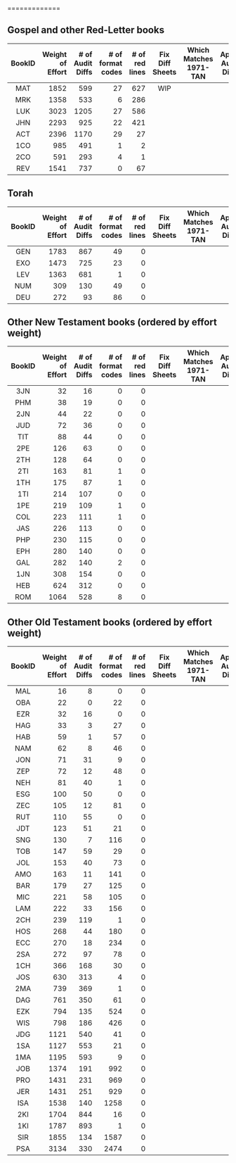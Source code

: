=============
## Gospel and other Red-Letter books
| BookID | Weight<br>of<br>Effort | # of<br>Audit<br>Diffs<br> | # of<br>format<br>codes | # of<br>red<br>lines | Fix<br>Diff<br>Sheets | Which<br>Matches<br>1971-TAN | Apply<br>Audit<br>Diffs | Apply<br>format<br>Codes | Apply<br>Red<br>Codes | 
| :---: |  ---: |  ---: |  ---: |  ---: | :---: | :---: | :---: | :---: | :---: | 
| MAT | 1852 | 599 | 27 | 627 | WIP |  |  | DONE | WIP |
| MRK | 1358 | 533 | 6 | 286 |  |  |  | WIP | WIP |
| LUK | 3023 | 1205 | 27 | 586 |  |  |  |  |  |
| JHN | 2293 | 925 | 22 | 421 |  |  |  |  |  |
| ACT | 2396 | 1170 | 29 | 27 |  |  |  |  |  |
| 1CO | 985 | 491 | 1 | 2 |  |  |  |  |  |
| 2CO | 591 | 293 | 4 | 1 |  |  |  |  |  |
| REV | 1541 | 737 | 0 | 67 |  |  |  |  |  |

## Torah
| BookID | Weight<br>of<br>Effort | # of<br>Audit<br>Diffs<br> | # of<br>format<br>codes | # of<br>red<br>lines | Fix<br>Diff<br>Sheets | Which<br>Matches<br>1971-TAN | Apply<br>Audit<br>Diffs | Apply<br>format<br>Codes | Apply<br>Red<br>Codes | 
| :---: |  ---: |  ---: |  ---: |  ---: | :---: | :---: | :---: | :---: | :---: | 
| GEN | 1783 | 867 | 49 | 0 |  |  |  |  |  |
| EXO | 1473 | 725 | 23 | 0 |  |  |  |  |  |
| LEV | 1363 | 681 | 1 | 0 |  |  |  |  |  |
| NUM | 309 | 130 | 49 | 0 |  |  |  |  |  |
| DEU | 272 | 93 | 86 | 0 |  |  |  |  |  |

## Other New Testament books (ordered by effort weight)
| BookID | Weight<br>of<br>Effort | # of<br>Audit<br>Diffs<br> | # of<br>format<br>codes | # of<br>red<br>lines | Fix<br>Diff<br>Sheets | Which<br>Matches<br>1971-TAN | Apply<br>Audit<br>Diffs | Apply<br>format<br>Codes | Apply<br>Red<br>Codes | 
| :---: |  ---: |  ---: |  ---: |  ---: | :---: | :---: | :---: | :---: | :---: | 
| 3JN | 32 | 16 | 0 | 0 |  |  |  |  |  |
| PHM | 38 | 19 | 0 | 0 |  |  |  |  |  |
| 2JN | 44 | 22 | 0 | 0 |  |  |  |  |  |
| JUD | 72 | 36 | 0 | 0 |  |  |  |  |  |
| TIT | 88 | 44 | 0 | 0 |  |  |  |  |  |
| 2PE | 126 | 63 | 0 | 0 |  |  |  |  |  |
| 2TH | 128 | 64 | 0 | 0 |  |  |  |  |  |
| 2TI | 163 | 81 | 1 | 0 |  |  |  |  |  |
| 1TH | 175 | 87 | 1 | 0 |  |  |  |  |  |
| 1TI | 214 | 107 | 0 | 0 |  |  |  |  |  |
| 1PE | 219 | 109 | 1 | 0 |  |  |  |  |  |
| COL | 223 | 111 | 1 | 0 |  |  |  |  |  |
| JAS | 226 | 113 | 0 | 0 |  |  |  |  |  |
| PHP | 230 | 115 | 0 | 0 |  |  |  |  |  |
| EPH | 280 | 140 | 0 | 0 |  |  |  |  |  |
| GAL | 282 | 140 | 2 | 0 |  |  |  |  |  |
| 1JN | 308 | 154 | 0 | 0 |  |  |  |  |  |
| HEB | 624 | 312 | 0 | 0 |  |  |  |  |  |
| ROM | 1064 | 528 | 8 | 0 |  |  |  |  |  |

## Other Old Testament books (ordered by effort weight)
| BookID | Weight<br>of<br>Effort | # of<br>Audit<br>Diffs<br> | # of<br>format<br>codes | # of<br>red<br>lines | Fix<br>Diff<br>Sheets | Which<br>Matches<br>1971-TAN | Apply<br>Audit<br>Diffs | Apply<br>format<br>Codes | Apply<br>Red<br>Codes | 
| :---: |  ---: |  ---: |  ---: |  ---: | :---: | :---: | :---: | :---: | :---: | 
| MAL | 16 | 8 | 0 | 0 |  |  |  |  |  |
| OBA | 22 | 0 | 22 | 0 |  |  |  |  |  |
| EZR | 32 | 16 | 0 | 0 |  |  |  |  |  |
| HAG | 33 | 3 | 27 | 0 |  |  |  |  |  |
| HAB | 59 | 1 | 57 | 0 |  |  |  |  |  |
| NAM | 62 | 8 | 46 | 0 |  |  |  |  |  |
| JON | 71 | 31 | 9 | 0 |  |  |  |  |  |
| ZEP | 72 | 12 | 48 | 0 |  |  |  |  |  |
| NEH | 81 | 40 | 1 | 0 |  |  |  |  |  |
| ESG | 100 | 50 | 0 | 0 |  |  |  |  |  |
| ZEC | 105 | 12 | 81 | 0 |  |  |  |  |  |
| RUT | 110 | 55 | 0 | 0 |  |  |  |  |  |
| JDT | 123 | 51 | 21 | 0 |  |  |  |  |  |
| SNG | 130 | 7 | 116 | 0 |  |  |  |  |  |
| TOB | 147 | 59 | 29 | 0 |  |  |  |  |  |
| JOL | 153 | 40 | 73 | 0 |  |  |  |  |  |
| AMO | 163 | 11 | 141 | 0 |  |  |  |  |  |
| BAR | 179 | 27 | 125 | 0 |  |  |  |  |  |
| MIC | 221 | 58 | 105 | 0 |  |  |  |  |  |
| LAM | 222 | 33 | 156 | 0 |  |  |  |  |  |
| 2CH | 239 | 119 | 1 | 0 |  |  |  |  |  |
| HOS | 268 | 44 | 180 | 0 |  |  |  |  |  |
| ECC | 270 | 18 | 234 | 0 |  |  |  |  |  |
| 2SA | 272 | 97 | 78 | 0 |  |  |  |  |  |
| 1CH | 366 | 168 | 30 | 0 |  |  |  |  |  |
| JOS | 630 | 313 | 4 | 0 |  |  |  |  |  |
| 2MA | 739 | 369 | 1 | 0 |  |  |  |  |  |
| DAG | 761 | 350 | 61 | 0 |  |  |  |  |  |
| EZK | 794 | 135 | 524 | 0 |  |  |  |  |  |
| WIS | 798 | 186 | 426 | 0 |  |  |  |  |  |
| JDG | 1121 | 540 | 41 | 0 |  |  |  |  |  |
| 1SA | 1127 | 553 | 21 | 0 |  |  |  |  |  |
| 1MA | 1195 | 593 | 9 | 0 |  |  |  |  |  |
| JOB | 1374 | 191 | 992 | 0 |  |  |  |  |  |
| PRO | 1431 | 231 | 969 | 0 |  |  |  |  |  |
| JER | 1431 | 251 | 929 | 0 |  |  |  |  |  |
| ISA | 1538 | 140 | 1258 | 0 |  |  |  |  |  |
| 2KI | 1704 | 844 | 16 | 0 |  |  |  |  |  |
| 1KI | 1787 | 893 | 1 | 0 |  |  |  |  |  |
| SIR | 1855 | 134 | 1587 | 0 |  |  |  |  |  |
| PSA | 3134 | 330 | 2474 | 0 |  |  |  |  |  |


